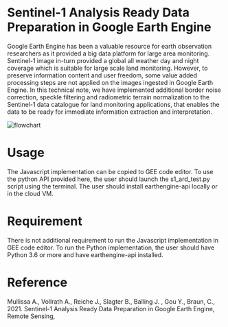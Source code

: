 # Sentinel-1 Analysis Ready Data Preparation in Google Earth Engine
Google Earth Engine has been a valuable resource for earth observation researchers as it provided a big data platform for large area monitoring. Sentinel-1 image in-turn provided a global all weather day and night coverage which is suitable for large scale land monitoring. However, to preserve information content and user freedom, some value added processing steps are not applied on the images ingested in Google Earth Engine. In this technical note, we have implemented additional border noise correction, speckle filtering and radiometric terrain normalization to the Sentinel-1 data catalogue for land monitoring applications, that enables the data to be ready for immediate information extraction and interpretation.

![flowchart](https://user-images.githubusercontent.com/48068921/113488349-ce8cdd00-94bd-11eb-8bc5-a72f0fc7ecc6.png)

# Usage 
The Javascript implementation can be copied to GEE code editor. To use the python API provided here, the user should launch the s1_ard_test.py script using the terminal. The user should install earthengine-api locally or in the cloud VM. 

# Requirement
There is not additional requirement to run the Javascript implementation in GEE code editor. To run the Python implementation, the user should have Python 3.6 or more and have earthengine-api installed.

# Reference
Mullissa A., Vollrath A.,  Reiche J., Slagter B., Balling J. , Gou Y., Braun, C., 2021. Sentinel-1 Analysis Ready Data Preparation in Google Earth Engine,
Remote Sensing, 
